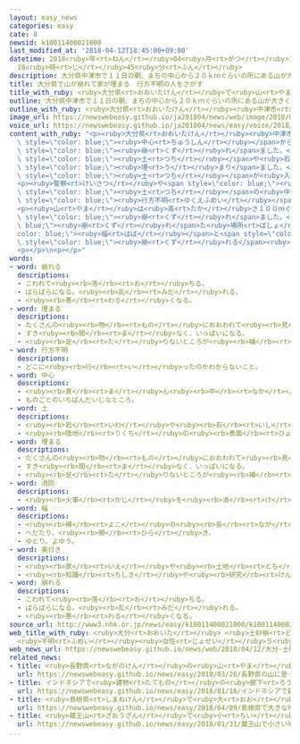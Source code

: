 ```yaml
---
layout: easy_news
categories: easy
cate: 8
newsid: k10011400021000
last_modified_at: '2018-04-12T18:45:00+09:00'
datetime: 2018<ruby>年<rt>ねん</rt></ruby>04<ruby>月<rt>がつ</rt></ruby>12<ruby>日<rt>にち</rt></ruby>
  18<ruby>時<rt>じ</rt></ruby>45<ruby>分<rt>ふん</rt></ruby>
description: 大分県中津市で１１日の朝、まちの中心から２０ｋｍぐらいの所にある山が大きく崩れました。
title: 大分県で山が崩れて家が埋まる　行方不明の人をさがす
title_with_ruby: <ruby>大分県<rt>おおいたけん</rt></ruby>で<ruby>山<rt>やま</rt></ruby>が<ruby>崩<rt>くず</rt></ruby>れて<ruby>家<rt>いえ</rt></ruby>が<ruby>埋<rt>う</rt></ruby>まる　<ruby>行方不明<rt>ゆくえふめい</rt></ruby>の<ruby>人<rt>ひと</rt></ruby>をさがす
outline: 大分県中津市で１１日の朝、まちの中心から２０ｋｍぐらいの所にある山が大きく崩れました。
outline_with_ruby: <ruby>大分県<rt>おおいたけん</rt></ruby><ruby>中津市<rt>なかつし</rt></ruby>で１１<ruby>日<rt>にち</rt></ruby>の<ruby>朝<rt>あさ</rt></ruby>、まちの<ruby>中心<rt>ちゅうしん</rt></ruby>から２０ｋｍぐらいの<ruby>所<rt>ところ</rt></ruby>にある<ruby>山<rt>やま</rt></ruby>が<ruby>大<rt>おお</rt></ruby>きく<ruby>崩<rt>くず</rt></ruby>れました。
image_url: https://newswebeasy.github.io/ja201804/news/web/image/2018/04/12/K10011400021_1804121157_1804121159_01_02.jpg
voice_url: https://newswebeasy.github.io/ja201804/news/easy/voice/2018/04/12/k10011400021000.mp4
content_with_ruby: "<p><ruby>大分県<rt>おおいたけん</rt></ruby><ruby>中津市<rt>なかつし</rt></ruby>で１１<ruby>日<rt>にち</rt></ruby>の<ruby>朝<rt>あさ</rt></ruby>、まちの<span\
  \ style=\"color: blue;\"><ruby>中心<rt>ちゅうしん</rt></ruby></span>から２０ｋｍぐらいの<ruby>所<rt>ところ</rt></ruby>にある<ruby>山<rt>やま</rt></ruby>が<ruby>大<rt>おお</rt></ruby>きく<span\
  \ style=\"color: blue;\"><ruby>崩<rt>くず</rt></ruby>れ</span>ました。<ruby>落<rt>お</rt></ruby>ちてきたたくさんの<span\
  \ style=\"color: blue;\"><ruby>土<rt>つち</rt></ruby></span>や<ruby>石<rt>いし</rt></ruby>で、<ruby>山<rt>やま</rt></ruby>のすぐ<ruby>近<rt>ちか</rt></ruby>くにある３<ruby>軒<rt>げん</rt></ruby>の<ruby>家<rt>いえ</rt></ruby>が<span\
  \ style=\"color: blue;\"><ruby>埋<rt>う</rt></ruby>まり</span>ました。<ruby>別<rt>べつ</rt></ruby>の１<ruby>軒<rt>けん</rt></ruby>の<ruby>家<rt>いえ</rt></ruby>にも<span\
  \ style=\"color: blue;\"><ruby>土<rt>つち</rt></ruby></span>が<ruby>入<rt>はい</rt></ruby>ってきました。</p>\n\
  <p><ruby>警察<rt>けいさつ</rt></ruby>や<span style=\"color: blue;\"><ruby>消防<rt>しょうぼう</rt></ruby></span>の<ruby>人<rt>ひと</rt></ruby>などは<ruby>住<rt>す</rt></ruby>んでいる<ruby>人<rt>ひと</rt></ruby>たちをさがしています。<span\
  \ style=\"color: blue;\"><ruby>土<rt>つち</rt></ruby></span>の<ruby>中<rt>なか</rt></ruby>で４５<ruby>歳<rt>さい</rt></ruby>の<ruby>男性<rt>だんせい</rt></ruby>が<ruby>１人<rt>ひとり</rt></ruby><ruby>見<rt>み</rt></ruby>つかりましたが、<ruby>亡<rt>な</rt></ruby>くなっていました。この<ruby>男性<rt>だんせい</rt></ruby>の<ruby>家族<rt>かぞく</rt></ruby>など５<ruby>人<rt>にん</rt></ruby>が<span\
  \ style=\"color: blue;\"><ruby>行方不明<rt>ゆくえふめい</rt></ruby></span>になっています。</p>\n<p><ruby>大分県<rt>おおいたけん</rt></ruby>によると、１２<ruby>日<rt>にち</rt></ruby>の<ruby>午後<rt>ごご</rt></ruby>３<ruby>時<rt>じ</rt></ruby><ruby>前<rt>まえ</rt></ruby>、<ruby>亡<rt>な</rt></ruby>くなった<ruby>人<rt>ひと</rt></ruby>がもう<ruby>１人<rt>ひとり</rt></ruby><ruby>見<rt>み</rt></ruby>つかりましたが、<ruby>名前<rt>なまえ</rt></ruby>などはわかっていません。</p>\n\
  <p><ruby>山<rt>やま</rt></ruby>は<ruby>高<rt>たか</rt></ruby>さ１００ｍぐらいの<ruby>所<rt>ところ</rt></ruby>から<span\
  \ style=\"color: blue;\"><ruby>崩<rt>くず</rt></ruby>れ</span>ました。<span style=\"color:\
  \ blue;\"><ruby>崩<rt>くず</rt></ruby>れ</span>た<ruby>場所<rt>ばしょ</rt></ruby>の<span style=\"\
  color: blue;\"><ruby>幅<rt>はば</rt></ruby></span>と<span style=\"color: blue;\"><ruby>奥行<rt>おくゆ</rt></ruby>き</span>はどちらも２００ｍぐらいでした。<ruby>山<rt>やま</rt></ruby>が<span\
  \ style=\"color: blue;\"><ruby>崩<rt>くず</rt></ruby>れる</span><ruby>前<rt>まえ</rt></ruby>、<ruby>雨<rt>あめ</rt></ruby>はほとんど<ruby>降<rt>ふ</rt></ruby>っていませんでした。<ruby>大分県<rt>おおいたけん</rt></ruby>などが<ruby>原因<rt>げんいん</rt></ruby>を<ruby>調<rt>しら</rt></ruby>べています。</p>\n\
  <p></p>\n<p></p>"
words:
- word: 崩れる
  descriptions:
  - こわれて<ruby><rb>落</rb><rt>お</rt></ruby>ちる。
  - ばらばらになる。<ruby><rb>乱</rb><rt>みだ</rt></ruby>れる。
  - <ruby><rb>悪</rb><rt>わる</rt></ruby>くなる。
- word: 埋まる
  descriptions:
  - たくさんの<ruby><rb>物</rb><rt>もの</rt></ruby>におおわれて<ruby><rb>見</rb><rt>み</rt></ruby>えなくなる。
  - すき<ruby><rb>間</rb><rt>ま</rt></ruby>なく、いっぱいになる。
  - <ruby><rb>足</rb><rt>た</rt></ruby>りないところが<ruby><rb>補</rb><rt>おぎな</rt></ruby>われる。
- word: 行方不明
  descriptions:
  - どこに<ruby><rb>行</rb><rt>い</rt></ruby>ったのかわからないこと。
- word: 中心
  descriptions:
  - <ruby><rb>真</rb><rt>ま</rt></ruby>ん<ruby><rb>中</rb><rt>なか</rt></ruby>。
  - ものごとのいちばんだいじなところ。
- word: 土
  descriptions:
  - <ruby><rb>岩</rb><rt>いわ</rt></ruby>や<ruby><rb>石</rb><rt>いし</rt></ruby>がくだけて、<ruby><rb>粉</rb><rt>こな</rt></ruby>になったもの。どろ。
  - <ruby><rb>陸地</rb><rt>りくち</rt></ruby>の<ruby><rb>表面</rb><rt>ひょうめん</rt></ruby>。<ruby><rb>地面</rb><rt>じめん</rt></ruby>。
- word: 埋まる
  descriptions:
  - たくさんの<ruby><rb>物</rb><rt>もの</rt></ruby>におおわれて<ruby><rb>見</rb><rt>み</rt></ruby>えなくなる。
  - すき<ruby><rb>間</rb><rt>ま</rt></ruby>なく、いっぱいになる。
  - <ruby><rb>足</rb><rt>た</rt></ruby>りないところが<ruby><rb>補</rb><rt>おぎな</rt></ruby>われる。
- word: 消防
  descriptions:
  - <ruby><rb>火事</rb><rt>かじ</rt></ruby>を<ruby><rb>消</rb><rt>け</rt></ruby>したり、<ruby><rb>火災</rb><rt>かさい</rt></ruby>を<ruby><rb>防</rb><rt>ふせ</rt></ruby>いだりすること。
- word: 幅
  descriptions:
  - <ruby><rb>横</rb><rt>よこ</rt></ruby>の<ruby><rb>長</rb><rt>なが</rt></ruby>さ。
  - へだたり。<ruby><rb>開</rb><rt>ひら</rt></ruby>き。
  - ゆとり。よゆう。
- word: 奥行き
  descriptions:
  - <ruby><rb>家</rb><rt>いえ</rt></ruby>や<ruby><rb>土地</rb><rt>とち</rt></ruby>の、<ruby><rb>表</rb><rt>おもて</rt></ruby>から<ruby><rb>裏</rb><rt>うら</rt></ruby>までの<ruby><rb>長</rb><rt>なが</rt></ruby>さ。
  - <ruby><rb>知識</rb><rt>ちしき</rt></ruby>や<ruby><rb>研究</rb><rt>けんきゅう</rt></ruby>などの<ruby><rb>奥深</rb><rt>おくぶか</rt></ruby>さ。
- word: 崩れる
  descriptions:
  - こわれて<ruby><rb>落</rb><rt>お</rt></ruby>ちる。
  - ばらばらになる。<ruby><rb>乱</rb><rt>みだ</rt></ruby>れる。
  - <ruby><rb>悪</rb><rt>わる</rt></ruby>くなる。
source_url: http://www3.nhk.or.jp/news/easy/k10011400021000/k10011400021000.html
web_title_with_ruby: <ruby>大分<rt>おおいた</rt></ruby> <ruby>土砂崩<rt>どしゃくず</rt></ruby>れ
  <ruby>不明<rt>ふめい</rt></ruby><ruby>女性<rt>じょせい</rt></ruby>５<ruby>人<rt>にん</rt></ruby>の<ruby>捜索<rt>そうさく</rt></ruby><ruby>続<rt>つづ</rt></ruby>く
web_news_url: https://newswebeasy.github.io/news/web/2018/04/12/大分-土砂崩れ-不明女性5人の捜索続く
related_news:
- title: <ruby>長野県<rt>ながのけん</rt></ruby>の<ruby>山<rt>やま</rt></ruby>に<ruby>登<rt>のぼ</rt></ruby>っていた<ruby>人<rt>ひと</rt></ruby>が<ruby>滑<rt>すべ</rt></ruby>って<ruby>落<rt>お</rt></ruby>ちる　３<ruby>人<rt>にん</rt></ruby><ruby>亡<rt>な</rt></ruby>くなる
  url: https://newswebeasy.github.io/news/easy/2018/03/26/長野県の山に登っていた人が滑って落ちる-3人亡くなる
- title: インドネシアで<ruby>建物<rt>たてもの</rt></ruby>の<ruby>廊下<rt>ろうか</rt></ruby>が<ruby>崩<rt>くず</rt></ruby>れて７７<ruby>人<rt>にん</rt></ruby>がけがをする
  url: https://newswebeasy.github.io/news/easy/2018/01/16/インドネシアで建物の廊下が崩れて77人がけがをする
- title: <ruby>島根県<rt>しまねけん</rt></ruby>で<ruby>大<rt>おお</rt></ruby>きな<ruby>地震<rt>じしん</rt></ruby>
  url: https://newswebeasy.github.io/news/easy/2018/04/09/島根県で大きな地震
- title: <ruby>蔵王山<rt>ざおうざん</rt></ruby>で<ruby>小<rt>ちい</rt></ruby>さい<ruby>噴火<rt>ふんか</rt></ruby>があるかもしれない　<ruby>気<rt>き</rt></ruby>をつけて
  url: https://newswebeasy.github.io/news/easy/2018/01/31/蔵王山で小さい噴火があるかもしれない-気をつけて
...
```

